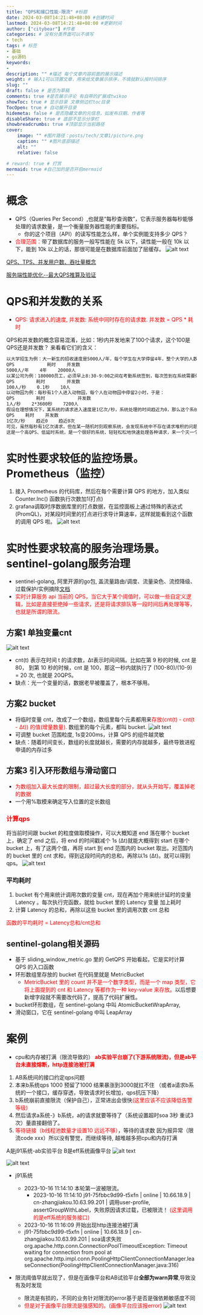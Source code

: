 ```yaml
---
title: "QPS和接口性能-限流" #标题
date: 2024-03-08T14:21:48+08:00 #创建时间
lastmod: 2024-03-08T14:21:48+08:00 #更新时间
author: ["citybear"] #作者
categories: # 没有分类界面可以不填写
- tech
tags: # 标签
- 基础
- go源码
keywords: 
- 
description: "" #描述 每个文章内容前面的展示描述
weight: # 输入1可以顶置文章，用来给文章展示排序，不填就默认按时间排序
slug: ""
draft: false # 是否为草稿
comments: true #是否展示评论 有自带的扩展成twikoo
showToc: true # 显示目录 文章侧边栏toc目录
TocOpen: true # 自动展开目录
hidemeta: false # 是否隐藏文章的元信息，如发布日期、作者等
disableShare: true # 底部不显示分享栏
showbreadcrumbs: true #顶部显示当前路径
cover:
    image: "" #图片路径：posts/tech/文章1/picture.png
    caption: "" #图片底部描述
    alt: ""
    relative: false

# reward: true # 打赏
mermaid: true #自己加的是否开启mermaid
---
```


# 概念

- QPS（Queries Per Second）,也就是“每秒查询数”，它表示服务器每秒能够处理的请求数量，是一个衡量服务器性能的重要指标。
  - 你的这个项目（API）的读写性能怎么样，单个实例能支持多少 QPS？
- <font color="red">合理范围：</font>带了数据库的服务一般写性能在 5k 以下，读性能一般在 10k 以下，能到 10k 以上的话，那很可能是在数据库前面加了层缓存。
![alt text](image1.png)

[QPS、TPS、并发用户数、吞吐量概念](https://blog.csdn.net/weixin_44275820/article/details/107155668)

[服务端性能优化--最大QPS推算及验证](https://www.cnblogs.com/huangyingsheng/p/13744422.html)

# QPS和并发数的关系
- <font color="red">QPS: 请求进入的速度, 并发数: 系统中同时存在的请求数. 并发数 = QPS * 耗时</font>

QPS和并发数的概念容易混淆，比如：1秒内并发地来了100个请求，这个100是QPS还是并发数？ 来看看它们的含义：
``` html
以大学招生为例：大一新生的招收速度是5000人/年，每个学生在大学停留4年，整个大学的人数是20000，于是(下面的QPS改为以年为单位)：
QPS            耗时    并发数
5000人/年    4年    20000人
以某公司为例：180000员工，必须早上8:30-9:00之间在考勤系统签到，每次签到在系统需要停留0.1秒，于是：
QPS        耗时        并发数
100人/秒    0.1秒    10人
以动物园为例：每秒有1个人进入动物园，每个人在动物园中停留2小时，于是：
QPS        耗时            并发数
1人/秒    2*3600秒    7200人
假设在理想情况下，某系统的请求进入速度是1亿次/秒，系统处理的时间趋近为0，那么这个系统的并发量是多少呢？很显然：
QPS    耗时    并发数
1亿次/秒    趋近0    趋近0次
可见，虽然每秒有1亿次请求，但在某一随机时刻观察系统，会发现系统中不存在请求堆积的问题，系统的并发数趋近0.（此时并发数很低，但这不表明系统实际能够承受的并发数很低，它实际上可能承受很高的并发数。）
这是一个高QPS、低延时系统，是一个很好的系统，轻轻松松地快速处理各种请求，来一个灭一个。
```

# 实时性要求较低的监控场景。Prometheus（监控）
1. 接入 Prometheus 的代码库，然后在每个需要计算 QPS 的地方，加入类似Counter.Inc() 函数执行次数加1(打点) 
2. grafana调取时序数据库里的打点数据，在监控面板上通过特殊的表达式(PromQL)，对某段时间里的打点进行求导计算速率，这样就能看到这个函数的调用 QPS 啦。
![alt text](image2.png)

# 实时性要求较高的服务治理场景。 sentinel-golang服务治理
- sentinel-golang, 阿里开源的go包, 盖流量路由/调度、流量染色、流控降级、过载保护/实例摘除[文档](https://sentinelguard.io/zh-cn/docs/golang/flow-control.html)
- <font color="red">实时计算服务 api 当前的 QPS，当它大于某个阈值时，可以做一些自定义逻辑，比如是直接拒绝掉一些请求，还是将请求排队等一段时间后再处理等等，也就是所谓的限流。</font>

## 方案1 单独变量cnt
![alt text](image3.png)
- cnt(t) 表示在时间 t 的请求数，Δt表示时间间隔。比如在第 9 秒的时候, cnt 是 80， 到第 10 秒的时候，cnt 是 100，那这一秒内就执行了 (100-80)/(10-9) = 20 次, 也就是 20QPS。
- 缺点：光一个变量的话，数据老早被覆盖了，根本不够用。
## 方案2 bucket
- 将临时变量 cnt，改成了一个数组，数组里每个元素都用来<font color="red">存放(cnt(t) - cnt(t - Δt)) 的值(增量数量).</font> 数组里的每个元素，都叫 bucket.
![alt text](image4.png)
- 可调整 bucket 范围粒度, 1s变200ms，计算 QPS 的组件越灵敏
- 缺点：随着时间变长，数组的长度就越长，需要的内存就越多，最终导致进程申请的内存过多

## 方案3 引入环形数组与滑动窗口
- <font color="red">为数组加入最大长度的限制，超过最大长度的部分，就从头开始写，覆盖掉老的数据</font>
- 一个用%取模来确定写入位置的定长数组
### <font color="red">计算qps</font>
将当前时间跟 bucket 的粒度做取模操作，可以大概知道 end 落在哪个 bucket 上，确定了 end 之后，将 end 的时间戳减个 1s (Δt)就能大概得到 start 在哪个 bucket 上，有了这两个值，再将 start 到 end 范围内的 bucket 取出。对范围内的 bucket 里的 cnt 求和，得到这段时间内的总和，再除以1s (Δt)。就可以得到 qps。
![alt text](image5.png)

### 平均耗时
1. bucket 有个用来统计调用次数的变量 cnt，现在再加个用来统计延时的变量 Latency 。每次执行完函数，就给 bucket 里的 Latency 变量 加上耗时
2. 计算 Latency 的总和，再除以这些 bucket 里的调用次数 cnt 总和

<font color="red">函数的平均耗时 = Latency总和/cnt总和</font>

## sentinel-golang相关源码
- 基于 sliding_window_metric.go 里的 GetQPS 开始看起，它是实时计算 QPS 的入口函数
- 环形数组里存放的 bucket 在代码里就是 MetricBucket
  - <font color="red">MetricBucket 里的 count 并不是一个数字类型，而是一个 map 类型，它将上面提到的 cnt 和 Latency 等都作为一种 key-value 来存放。</font>以后想要新增字段就不需要改代码了，提高了代码扩展性。
- bucket环形数组，在 sentinel-golang 中叫 AtomicBucketWrapArray,
- 滑动窗口，它在 sentinel-golang 中叫 LeapArray

# 案例
- cpu和内存被打满（限流导致的）
 <font color="red">**ab实验平台崩了(下游系统限流)，但是ab平台未直接熔断，http连接池被打满**</font>
1. AB系统间的接口约定qps问题
2. 本来b系统qps 1000 预留了1000 结果暴涨到3000就扛不住 （或者a请求b系统的一个接口，缓存穿透，导致请求时长增加，qps抗压下降）
3. b系统崩前直接限流（保护自己），正常进出会很快<font color="red">(这里应该不应该降低告警等级)</font>
4. 然后请求a系统-》b系统，a的请求就要等待了（系统设置超时soa 3秒 重试3次）量直接翻倍了。
5. <font color="red">等待链接（b线程池数量才设置10 远远不够）</font>，等待的请求数 因为报异常（限流code xxx）所以没有警觉，而继续等待, 越堆越多把cpu和内存打满

A是j91系统-ab实验平台 B是eff系统画像平台
![alt text](image7.png)

![alt text](image8.png)
- j91系统
  - 2023-10-16 11:14:10 本轮第一波被限流。
    - 2023-10-16 11:14:10 j91-75fbbc9d99-t5xfn | online | 10.66.18.9 | cn-zhangjiakou.10.63.99.201 | 调用user-profile, assertGroupWithLabel，失败原因请求过载，已被限流！<font color="red"> (这里调用的是eff系统的服务接口)</font>
  -  2023-10-16 11:16:09 开始出现http连接池被打满
    - j91-75fbbc9d99-t5xfn | online | 10.66.18.9 | cn-zhangjiakou.10.63.99.201 | soa请求失败 org.apache.http.conn.ConnectionPoolTimeoutException: Timeout waiting for connection from pool at org.apache.http.impl.conn.PoolingHttpClientConnectionManager.leaseConnection(PoolingHttpClientConnectionManager.java:316)


- 限流阈值早就出现了，但是在画像平台和AB试验平台**全部为warn异常**,导致没有及时发现
  - 限流是有损的，不同的业务针对限流的error基于是否是强依赖敏感度不同
  - <font color="red">但是对于画像平台限流是强感知的。(画像平台应该报error)</font>
  ![alt text](image9.png)
